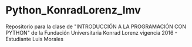# Python_KonradLorenz_lmv
Repositorio para la clase de "INTRODUCCIÓN A LA PROGRAMACIÓN CON PYTHON" de la Fundación Universitaria Konrad Lorenz vigencia 2016 - Estudiante Luis Morales 
